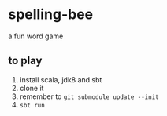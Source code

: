 # spelling-bee
a fun word game

## to play
1. install scala, jdk8 and sbt
2. clone it
3. remember to `git submodule update --init`
4. `sbt run`

